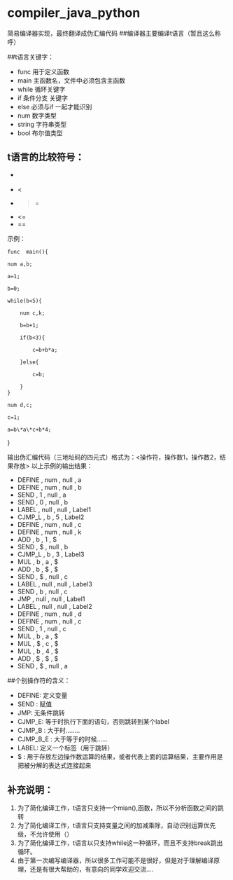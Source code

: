 # compiler_java_python
简易编译器实现，最终翻译成伪汇编代码
##编译器主要编译t语言（暂且这么称呼）

##t语言关键字：
- func  用于定义函数
- main  主函数名，文件中必须包含主函数
- while  循环关键字
- if 条件分支 关键字
- else 必须与if 一起才能识别
- num 数字类型
- string 字符串类型
- bool 布尔值类型

## t语言的比较符号：
- >
- <
- >=
- <=
- ==

示例：


    func  main(){
    
    num a,b;
    
    a=1;
    
    b=0;
    
    while(b<5){
	    
	    num c,k;
	    
	    b=b+1;
	    
	    if(b<3){
		    
		    c=b+b*a;
	    
	    }else{
		  
		    c=b;
	    
	    }
    }
    
    num d,c;
    
    c=1;
    
    a=b\*a\*c+b*4;

  }

输出伪汇编代码（三地址码的四元式）格式为：<操作符，操作数1，操作数2，结果存放>
以上示例的输出结果：
- DEFINE , num , null , a
- DEFINE , num , null , b
- SEND , 1 , null , a
- SEND , 0 , null , b
- LABEL , null , null , Label1
- CJMP_L , b , 5 , Label2
- DEFINE , num , null , c
- DEFINE , num , null , k
- ADD , b , 1 , $
- SEND , $ , null , b
- CJMP_L , b , 3 , Label3
- MUL , b , a , $
- ADD , b , $ , $
- SEND , $ , null , c
- LABEL , null , null , Label3
- SEND , b , null , c
- JMP , null , null , Label1
- LABEL , null , null , Label2
- DEFINE , num , null , d
- DEFINE , num , null , c
- SEND , 1 , null , c
- MUL , b , a , $
- MUL , $ , c , $
- MUL , b , 4 , $
- ADD , $ , $ , $
- SEND , $ , null , a




##个别操作符的含义：
- DEFINE: 定义变量
- SEND : 赋值
- JMP: 无条件跳转
- CJMP_E: 等于时执行下面的语句，否则跳转到某个label
- CJMP_B : 大于时........
- CJMP_B_E : 大于等于的时候...... 
- LABEL: 定义一个标签（用于跳转）
- $ : 用于存放左边操作数运算的结果，或者代表上面的运算结果，主要作用是把被分解的表达式连接起来



## 补充说明：
1. 为了简化编译工作，t语言只支持一个mian(),函数，所以不分析函数之间的跳转
2. 为了简化编译工作，t语言只支持变量之间的加减乘除，自动识别运算优先级，不允许使用（）
3. 为了简化编译工作，t语言以只支持while这一种循环，而且不支持break跳出循环。
4. 由于第一次编写编译器，所以很多工作可能不是很好，但是对于理解编译原理，还是有很大帮助的，有意向的同学欢迎交流....
